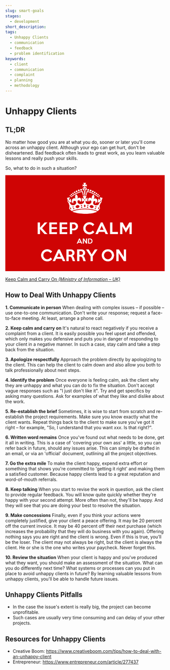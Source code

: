 ```yaml
---
slug: smart-goals
stages:
  - development
short_description: 
tags:
  - Unhappy Clients
  - communication
  - feedback
  - problem identification
keywords:
  - client
  - communication
  - complaint
  - planning
  - methodology
---
```


# Unhappy Clients

## TL;DR

No matter how good you are at what you do, sooner or later you'll come across an unhappy client. Although your ego can get hurt, don't be disheartened. Bad feedback often leads to great work, as you learn valuable lessons and really push your skills.

So, what to do in such a situation?

![](/files/keep_calm.png)

[Keep Calm and Carry On *(Ministry of Information – UK)*](/files/keep_calm.png)

## How to Deal With Unhappy Clients

**1. Communicate in person**
When dealing with complex issues – if possible – use one-to-one communication. Don't write your response; request a face-to-face meeting. At least, arrange a phone call.

**2. Keep calm and carry on**
It's natural to react negatively if you receive a complaint from a client. It is easily possible you feel upset and offended, which only makes you defensive and puts you in danger of responding to your client in a negative manner. In such a case, stay calm and take a step back from the situation.

**3. Apologize respectfully**
Approach the problem directly by apologizing to the client. This can help the client to calm down and also allow you both to talk professionally about next steps.

**4. Identify the problem**
Once everyone is feeling calm, ask the client why they are unhappy and what you can do to fix the situation. Don't accept vague responses such as "I just don't like it". Try and get specifics by asking many questions. Ask for examples of what they like and dislike about the work.

**5. Re-establish the brief**
Sometimes, it is wise to start from scratch and re-establish the project requirements. Make sure you know exactly what the client wants. Repeat things back to the client to make sure you've got it right – for example, "So, I understand that you want _xxx_. Is that right?".

**6. Written word remains**
Once you've found out what needs to be done, get it all in writing. This is a case of 'covering your own ass' a little, so you can refer back in future, should any issues arise. This can simply be drafted in an email, or via an 'official' document, outlining all the project objectives.

**7. Go the extra mile**
To make the client happy, expend extra effort or something that shows you're committed to 'getting it right' and making them a satisfied customer. Because happy clients lead to a great reputation and word-of-mouth referrals.

**8. Keep talking**
When you start to revise the work in question, ask the client to provide regular feedback. You will know quite quickly whether they're happy with your second attempt. More often than not, they'll be happy. And they will see that you are doing your best to resolve the situation.

**9. Make concessions**
Finally, even if you think your actions were completely justified, give your client a peace offering. It may be 20 percent off the current invoice. It may be 40 percent off their next purchase (which increases the probability that they will do business with you again). Offering nothing says you are right and the client is wrong. Even if this is true, you’ll be the loser.
The client may not always be right, but the client is always the client. He or she is the one who writes your paycheck. Never forget this.

**10. Review the situation**
When your client is happy and you've produced what they want, you should make an assessment of the situation. What can you do differently next time? What systems or processes can you put in place to avoid unhappy clients in future?
By learning valuable lessons from unhappy clients, you'll be able to handle future issues.

## Unhappy Clients Pitfalls

-   In the case the issue's extent is really big, the project can become unprofitable.
-   Such cases are usually very time consuming and can delay of your other projects.
    
## Resources for Unhappy Clients

- Creative Boom: https://www.creativeboom.com/tips/how-to-deal-with-an-unhappy-client
- Entrepreneur: https://www.entrepreneur.com/article/277437
